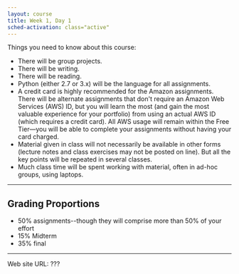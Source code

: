 ```yaml
---
layout: course
title: Week 1, Day 1
sched-activation: class="active"
---
```

Things you need to know about this course:

 * There will be group projects.
 * There will be writing.
 * There will be reading.
 * Python (either 2.7 or 3.x) will be the language for all assignments.
 * A credit card is highly recommended for the Amazon assignments. There will be alternate assignments that don't require an Amazon Web Services (AWS) ID, but you will learn the most (and gain the most valuable experience for your portfolio) from using an actual AWS ID (which requires a credit card). All AWS usage will remain within the Free Tier—you will be able to complete your assignments without having your card charged.
 * Material given in class will not necessarily be available in other forms (lecture notes and class exercises may not be posted on line). But all the key points will be repeated in several classes.
 * Much class time will be spent working with material, often in ad-hoc groups, using laptops.

***

## Grading Proportions

 * 50% assignments--though they will comprise more than 50% of your effort
 * 15% Midterm
 * 35% final

***

Web site URL: ???